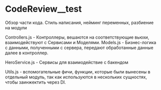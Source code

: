 # CodeReview__test
Обзор части кода.
Стиль написания, нейминг переменных, разбиение на модули

Controllers.js - Контроллеры, вешаются на соответствующие вьюхи, взаимодействуют с Сервисами и Моделями.
Models.js - Бизнес-логика с данными, полученными с сервера, передают обработанные данные далее в контроллер.

HeroService.js - Сервисы для взаимодействие с бакендом

Utils.js - вспомогательные фичи, функции, которые были вынесены в отдельный модуль, так как используются в нескольких сущностях, чтобы заинжектить через DI. 
